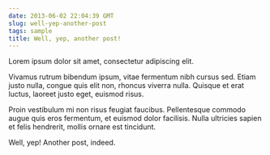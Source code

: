 ```yaml
---
date: 2013-06-02 22:04:39 GMT
slug: well-yep-another-post
tags: sample
title: Well, yep, another post!
---
```


Lorem ipsum dolor sit amet, consectetur adipiscing elit. 

Vivamus rutrum bibendum ipsum, vitae fermentum nibh cursus sed. Etiam justo nulla, congue quis elit non, rhoncus viverra nulla. Quisque et erat luctus, laoreet justo eget, euismod risus. 

Proin vestibulum mi non risus feugiat faucibus. Pellentesque commodo augue quis eros fermentum, et euismod dolor facilisis. Nulla ultricies sapien et felis hendrerit, mollis ornare est tincidunt. 

Well, yep! Another post, indeed.
